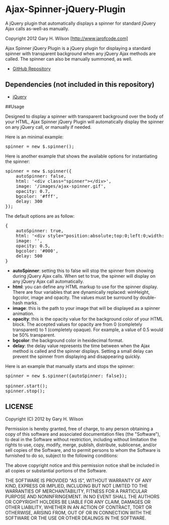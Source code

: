 Ajax-Spinner-jQuery-Plugin
==========================

A jQuery plugin that automatically displays a spinner for standard jQuery Ajax calls as-well-as manually.

Copyright 2012 Gary H. Wilson [http://www.jarofcode.com]

Ajax Spinner jQuery Plugin is a jQuery plugin for displaying a standard spinner with transparent background when any jQuery Ajax methods are called. The spinner can also be manually summoned, as well.

* [GitHub Repository](https://github.com/ghwilson4456/Ajax-Spinner-jQuery-Plugin)


## Dependencies (not included in this repository)

- [jQuery](http://jquery.com)

##Usage

Designed to display a spinner with transparent background over the body of your HTML, Ajax Spinner jQuery Plugin will automatically display the spinner on any jQuery call, or manually if needed.

Here is an minimal example:

<pre>
spinner = new $.spinner();
</pre>

Here is another example that shows the available options for instantiating the spinner:

<pre>
spinner = new $.spinner({
	autoSpinner: false,
	html: '&lt;div class="spinner">&lt;/div>',
	image: '/images/ajax-spinner.gif',
	opacity: 0.7,
	bgcolor: '#fff',
	delay: 300
});
</pre>

The default options are as follow:

<pre>
{
	autoSpinner: true,
	html: '&lt;div style="position:absolute;top:0;left:0;width:100%;height:##winHeight##px;background:##bgcolor## url(##image##) no-repeat center center;-moz-opacity:##opacity##;filter:alpha(opacity=##opacityIE##);opacity:##opacity##;">&lt;/div>',
	image: '',
	opacity: 0.5,
	bgcolor: '#000',
	delay: 500
}
</pre>

* **autoSpinner**: setting this to false will stop the spinner from showing during jQuery Ajax calls. When set to true, the spinner will display on any jQuery Ajax call automatically.
* **html**: you can define any HTML markup to use for the spinner display. There are four variables that are dynamically replaced: winHeight, bgcolor, image and opacity. The values must be surround by double-hash marks.
* **image**: this is the path to your image that will be displayed as a spinner animation.
* **opacity**: this is the opacity value for the background color of your HTML block. The accepted values for opacity are from 0 (completely transparent) to 1 (completely opaque). For example, a value of 0.5 would be 50% transparent.
* **bgcolor**: the background color in hexidecimal format.
* **delay**: the delay value represents the time between when the Ajax method is called and the spinner displays. Setting a small delay can prevent the spinner from displaying and disappearing quickly.

Here is an example that manually starts and stops the spinner:

<pre>
spinner = new $.spinner({autoSpinner: false});

spinner.start();
spinner.stop();
</pre>

LICENSE
-------

Copyright (C) 2012 by Gary H. Wilson

Permission is hereby granted, free of charge, to any person obtaining a copy
of this software and associated documentation files (the "Software"), to deal
in the Software without restriction, including without limitation the rights
to use, copy, modify, merge, publish, distribute, sublicense, and/or sell
copies of the Software, and to permit persons to whom the Software is
furnished to do so, subject to the following conditions:

The above copyright notice and this permission notice shall be included in
all copies or substantial portions of the Software.

THE SOFTWARE IS PROVIDED "AS IS", WITHOUT WARRANTY OF ANY KIND, EXPRESS OR
IMPLIED, INCLUDING BUT NOT LIMITED TO THE WARRANTIES OF MERCHANTABILITY,
FITNESS FOR A PARTICULAR PURPOSE AND NONINFRINGEMENT. IN NO EVENT SHALL THE
AUTHORS OR COPYRIGHT HOLDERS BE LIABLE FOR ANY CLAIM, DAMAGES OR OTHER
LIABILITY, WHETHER IN AN ACTION OF CONTRACT, TORT OR OTHERWISE, ARISING FROM,
OUT OF OR IN CONNECTION WITH THE SOFTWARE OR THE USE OR OTHER DEALINGS IN
THE SOFTWARE.